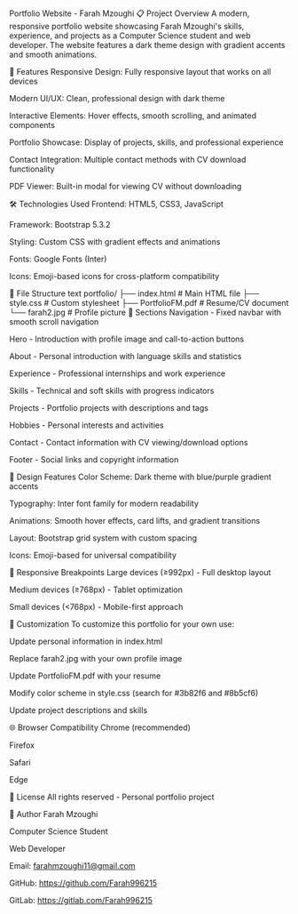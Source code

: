 Portfolio Website - Farah Mzoughi
📋 Project Overview
A modern, responsive portfolio website showcasing Farah Mzoughi's skills, experience, and projects as a Computer Science student and web developer. The website features a dark theme design with gradient accents and smooth animations.

🎯 Features
Responsive Design: Fully responsive layout that works on all devices

Modern UI/UX: Clean, professional design with dark theme

Interactive Elements: Hover effects, smooth scrolling, and animated components

Portfolio Showcase: Display of projects, skills, and professional experience

Contact Integration: Multiple contact methods with CV download functionality

PDF Viewer: Built-in modal for viewing CV without downloading

🛠️ Technologies Used
Frontend: HTML5, CSS3, JavaScript

Framework: Bootstrap 5.3.2

Styling: Custom CSS with gradient effects and animations

Fonts: Google Fonts (Inter)

Icons: Emoji-based icons for cross-platform compatibility

📁 File Structure
text
portfolio/
├── index.html          # Main HTML file
├── style.css           # Custom stylesheet
├── PortfolioFM.pdf     # Resume/CV document
└── farah2.jpg         # Profile picture
🚀 Sections
Navigation - Fixed navbar with smooth scroll navigation

Hero - Introduction with profile image and call-to-action buttons

About - Personal introduction with language skills and statistics

Experience - Professional internships and work experience

Skills - Technical and soft skills with progress indicators

Projects - Portfolio projects with descriptions and tags

Hobbies - Personal interests and activities

Contact - Contact information with CV viewing/download options

Footer - Social links and copyright information

🎨 Design Features
Color Scheme: Dark theme with blue/purple gradient accents

Typography: Inter font family for modern readability

Animations: Smooth hover effects, card lifts, and gradient transitions

Layout: Bootstrap grid system with custom spacing

Icons: Emoji-based for universal compatibility

📱 Responsive Breakpoints
Large devices (≥992px) - Full desktop layout

Medium devices (≥768px) - Tablet optimization

Small devices (<768px) - Mobile-first approach

🔧 Customization
To customize this portfolio for your own use:

Update personal information in index.html

Replace farah2.jpg with your own profile image

Update PortfolioFM.pdf with your resume

Modify color scheme in style.css (search for #3b82f6 and #8b5cf6)

Update project descriptions and skills

🌐 Browser Compatibility
Chrome (recommended)

Firefox

Safari

Edge

📄 License
All rights reserved - Personal portfolio project

👤 Author
Farah Mzoughi

Computer Science Student

Web Developer

Email: farahmzoughi11@gmail.com

GitHub: https://github.com/Farah996215

GitLab: https://gitlab.com/Farah996215
